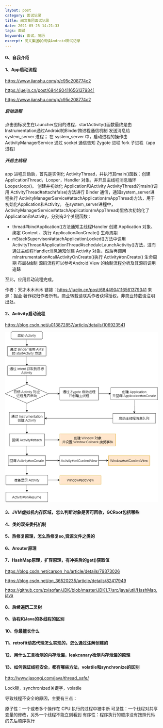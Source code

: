 ```yaml
---
layout: post
category: 面试记录
title: 阅文集团面试记录
date: 2021-05-25 14:21:33
tags: 面试
keywords: 面试，简历
excerpt: 阅文集团QQ阅读Android面试记录
---
```


#### 0、自我介绍

#### 1、App启动流程

https://www.jianshu.com/p/c95c208774c2

https://juejin.cn/post/6844904116561379341

https://www.jianshu.com/p/c95c208774c2

##### 启动进程

点击图标发生在Launcher应用的进程，startActivity()函数最终是由Instrumentation通过Android的Binder跨进程通信机制 发送消息给 system_server 进程；
在 system_server 中，启动进程的操作由ActivityManagerService 通过 socket 通信告知 Zygote 进程 fork 子进程（app进程）

##### 开启主线程

app 进程启动后，首先是实例化 ActivityThread，并执行其main()函数：创建 ApplicationThread，Looper，Handler 对象，并开启主线程消息循环Looper.loop()。
创建并初始化 Application和Activity
ActivityThread的main()调用 ActivityThread#attach(false)方法进行 Binder 通信，通知system_server进程执行 ActivityManagerService#attachApplication(mAppThread)方法，用于初始化Application和Activity。
在system_server进程中，ActivityManagerService#attachApplication(mAppThread)里依次初始化了Application和Activity，分别有2个关键函数：

- thread#bindApplication()方法通知主线程Handler 创建 Application 对象、绑定 Context 、执行 Application#onCreate() 生命周期
- mStackSupervisor#attachApplicationLocked()方法中调用 ActivityThread#ApplicationThread#scheduleLaunchActivity()方法，进而通过主线程Handler消息通知创建 Activity 对象，然后再调用 mInstrumentation#callActivityOnCreate()执行 Activity#onCreate() 生命周期
布局&绘制
源码流程可以参考Android View 的绘制流程分析及其源码调用追踪

至此，应用启动流程完成。

作者：天才木木木木
链接：https://juejin.cn/post/6844904116561379341
来源：掘金
著作权归作者所有。商业转载请联系作者获得授权，非商业转载请注明出处。

#### 2、Activity启动流程

https://blog.csdn.net/u013872857/article/details/106923541

![activity启动流程](https://raw.githubusercontent.com/hxmeie/tuchuang/master/images/Activity%E5%90%AF%E5%8A%A8%E6%B5%81%E7%A8%8B)

#### 3、JVM虚拟机内存区域，怎么判断对象是否可回收，GCRoot包括哪些

#### 4、类的双亲委托机制

#### 5、热修复原理，怎么热修复so,资源文件之类的

#### 6、Arouter原理

#### 7、HashMap原理，扩容原理，有冲突后的get()获取值

https://blog.csdn.net/carson_ho/article/details/79373026

https://blog.csdn.net/qq_36520235/article/details/82417949

https://github.com/zxiaofan/JDK/blob/master/JDK1.7/src/java/util/HashMap.java

#### 8、后续遍历二叉树

#### 9、协程和Java的多线程的区别

#### 10、你最擅长什么

#### 11、retrofit动态代理怎么实现的，怎么通过注解创建的

#### 12、用什么工具检测的内存泄漏，leakcanary检测内存泄漏的原理

#### 13、如何保证线程安全，都有哪些方法，volatile和synchronize的区别

http://www.jasongj.com/java/thread_safe/

Lock锁，synchronized关键字，volatile

导致线程不安全的原因，主要有三点：

原子性：一个或者多个操作在 CPU 执行的过程中被中断
可见性：一个线程对共享变量的修改，另外一个线程不能立刻看到
有序性：程序执行的顺序没有按照代码的先后顺序执行


